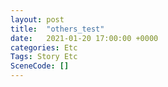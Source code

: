 ```yaml
---
layout: post
title:  "others_test"
date:   2021-01-20 17:00:00 +0000
categories: Etc
Tags: Story Etc
SceneCode: []
---
```

